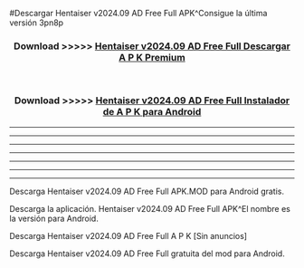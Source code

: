 #Descargar Hentaiser v2024.09 AD Free Full  APK^Consigue la última versión 3pn8p



<div align="center">
<h3>Download >>>>> <a href="https://es-sites.web.app/?es= Hentaiser v2024.09 AD Free Full ">Hentaiser v2024.09 AD Free Full  Descargar A P K Premium</a></h3><br>

<h3>Download >>>>> <a href="https://es-sites.web.app/?es= Hentaiser v2024.09 AD Free Full ">Hentaiser v2024.09 AD Free Full  Instalador de A P K para Android</a></h3>
</div>


----------------------------------------------------------

----------------------------------------------------------

----------------------------------------------------------

----------------------------------------------------------

----------------------------------------------------------

----------------------------------------------------------

----------------------------------------------------------

Descarga Hentaiser v2024.09 AD Free Full  APK.MOD para Android gratis.

Descarga la aplicación. Hentaiser v2024.09 AD Free Full  APK^El nombre es la versión para Android.

Descarga Hentaiser v2024.09 AD Free Full  A P K [Sin anuncios]

Descarga Hentaiser v2024.09 AD Free Full  gratuita del mod para Android.


